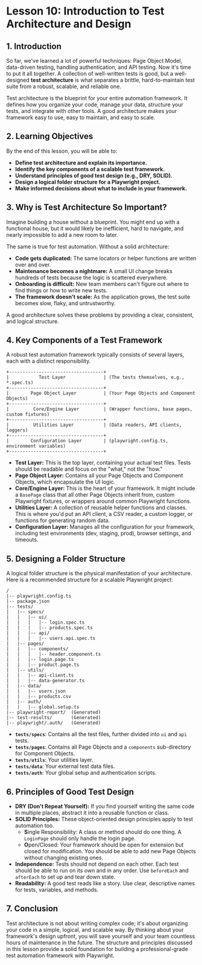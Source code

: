 # Lesson 10: Introduction to Test Architecture and Design

## 1. Introduction

So far, we've learned a lot of powerful techniques: Page Object Model, data-driven testing, handling authentication, and API testing. Now it's time to put it all together. A collection of well-written tests is good, but a well-designed **test architecture** is what separates a brittle, hard-to-maintain test suite from a robust, scalable, and reliable one.

Test architecture is the blueprint for your entire automation framework. It defines how you organize your code, manage your data, structure your tests, and integrate with other tools. A good architecture makes your framework easy to use, easy to maintain, and easy to scale.

## 2. Learning Objectives

By the end of this lesson, you will be able to:

-   **Define test architecture and explain its importance.**
-   **Identify the key components of a scalable test framework.**
-   **Understand principles of good test design (e.g., DRY, SOLID).**
-   **Design a logical folder structure for a Playwright project.**
-   **Make informed decisions about what to include in your framework.**

## 3. Why is Test Architecture So Important?

Imagine building a house without a blueprint. You might end up with a functional house, but it would likely be inefficient, hard to navigate, and nearly impossible to add a new room to later.

The same is true for test automation. Without a solid architecture:

-   **Code gets duplicated:** The same locators or helper functions are written over and over.
-   **Maintenance becomes a nightmare:** A small UI change breaks hundreds of tests because the logic is scattered everywhere.
-   **Onboarding is difficult:** New team members can't figure out where to find things or how to write new tests.
-   **The framework doesn't scale:** As the application grows, the test suite becomes slow, flaky, and untrustworthy.

A good architecture solves these problems by providing a clear, consistent, and logical structure.

## 4. Key Components of a Test Framework

A robust test automation framework typically consists of several layers, each with a distinct responsibility.

```
+-----------------------------------+
|           Test Layer              | (The tests themselves, e.g., *.spec.ts)
+-----------------------------------+
|        Page Object Layer          | (Your Page Objects and Component Objects)
+-----------------------------------+
|         Core/Engine Layer         | (Wrapper functions, base pages, custom fixtures)
+-----------------------------------+
|         Utilities Layer           | (Data readers, API clients, loggers)
+-----------------------------------+
|        Configuration Layer        | (playwright.config.ts, environment variables)
+-----------------------------------+
```

-   **Test Layer:** This is the top layer, containing your actual test files. Tests should be readable and focus on the "what," not the "how."
-   **Page Object Layer:** Contains all your Page Objects and Component Objects, which encapsulate the UI logic.
-   **Core/Engine Layer:** This is the heart of your framework. It might include a `BasePage` class that all other Page Objects inherit from, custom Playwright fixtures, or wrappers around common Playwright functions.
-   **Utilities Layer:** A collection of reusable helper functions and classes. This is where you'd put an API client, a CSV reader, a custom logger, or functions for generating random data.
-   **Configuration Layer:** Manages all the configuration for your framework, including test environments (dev, staging, prod), browser settings, and timeouts.

## 5. Designing a Folder Structure

A logical folder structure is the physical manifestation of your architecture. Here is a recommended structure for a scalable Playwright project:

```
/
|-- playwright.config.ts
|-- package.json
|-- tests/
|   |-- specs/
|   |   |-- ui/
|   |   |   |-- login.spec.ts
|   |   |   |-- products.spec.ts
|   |   |-- api/
|   |   |   |-- users.api.spec.ts
|   |-- pages/
|   |   |-- components/
|   |   |   |-- header.component.ts
|   |   |-- login.page.ts
|   |   |-- product.page.ts
|   |-- utils/
|   |   |-- api-client.ts
|   |   |-- data-generator.ts
|   |-- data/
|   |   |-- users.json
|   |   |-- products.csv
|   |-- auth/
|   |   |-- global.setup.ts
|-- playwright-report/  (Generated)
|-- test-results/       (Generated)
|-- playwright/.auth/   (Generated)
```

-   **`tests/specs`**: Contains all the test files, further divided into `ui` and `api` tests.
-   **`tests/pages`**: Contains all Page Objects and a `components` sub-directory for Component Objects.
-   **`tests/utils`**: Your utilities layer.
-   **`tests/data`**: Your external test data files.
-   **`tests/auth`**: Your global setup and authentication scripts.

## 6. Principles of Good Test Design

-   **DRY (Don't Repeat Yourself):** If you find yourself writing the same code in multiple places, abstract it into a reusable function or class.
-   **SOLID Principles:** These object-oriented design principles apply to test automation too.
    -   **S**ingle Responsibility: A class or method should do one thing. A `LoginPage` should only handle the login page.
    -   **O**pen/Closed: Your framework should be open for extension but closed for modification. You should be able to add new Page Objects without changing existing ones.
-   **Independence:** Tests should not depend on each other. Each test should be able to run on its own and in any order. Use `beforeEach` and `afterEach` to set up and tear down state.
-   **Readability:** A good test reads like a story. Use clear, descriptive names for tests, variables, and methods.

## 7. Conclusion

Test architecture is not about writing complex code; it's about organizing your code in a simple, logical, and scalable way. By thinking about your framework's design upfront, you will save yourself and your team countless hours of maintenance in the future. The structure and principles discussed in this lesson provide a solid foundation for building a professional-grade test automation framework with Playwright.